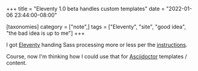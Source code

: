 +++
title = "Eleventy 1.0 beta handles custom templates"
date = "2022-01-06 23:44:00-08:00"

[taxonomies]
  category = ["note",]
  tags = ["Eleventy", "site", "good idea", "the bad idea is up to me"]
+++

[Eleventy]: https://11ty.dev
[instructions]: https://www.11ty.dev/docs/languages/custom/#example-add-sass-support-to-eleventy
[Asciidoctor]: /tag/asciidoctor

I got [Eleventy][] handing Sass processing more or less per the [instructions][].

Course, now I'm thinking how I could use that for [Asciidoctor][] templates / content.
